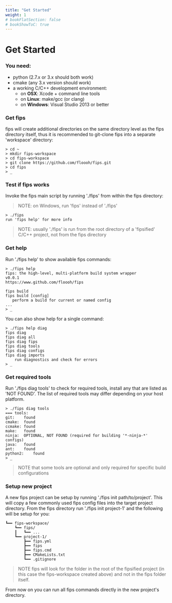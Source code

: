 ```yaml
---
title: "Get Started"
weight: 1
# bookFlatSection: false
# bookShowToC: true
---
```


# Get Started

### You need:

* python (2.7.x or 3.x should both work)
* cmake (any 3.x version should work)
* a working C/C++ development environment:
    * on **OSX**: Xcode + command line tools
    * on **Linux**: make/gcc (or clang)
    * on **Windows**: Visual Studio 2013 or better

### Get fips

fips will create additional directories on the same directory level as
the fips directory itself, thus it is recommended to git-clone fips into a separate
'workspace' directory:

```
> cd ~
> mkdir fips-workspace
> cd fips-workspace
> git clone https://github.com/floooh/fips.git
> cd fips
> _
```


### Test if fips works

Invoke the fips main script by running './fips' from within the fips directory:

> NOTE: on Windows, run 'fips' instead of './fips'

```
> ./fips
run 'fips help' for more info
```

> NOTE: usually './fips' is run from the root directory of a 'fipsified' C/C++
project, not from the fips directory

### Get help

Run './fips help' to show available fips commands:

```
> ./fips help
fips: the high-level, multi-platform build system wrapper
v0.0.1
https://www.github.com/floooh/fips

fips build
fips build [config]
   perform a build for current or named config
...
> _
```

You can also show help for a single command:

```
> ./fips help diag
fips diag
fips diag all
fips diag fips
fips diag tools
fips diag configs
fips diag imports
    run diagnostics and check for errors
> _
```

### Get required tools

Run './fips diag tools' to check for required tools, install any that are
listed as 'NOT FOUND'. The list of required tools may differ depending on 
your host platform.

```
> ./fips diag tools
=== tools:
git:	found
cmake:	found
ccmake:	found
make:	found
ninja:	OPTIONAL, NOT FOUND (required for building '*-ninja-*' configs)
java:	found
ant:	found
python2:	found
> _
```

> NOTE that some tools are optional and only required for specific 
build configurations

### Setup new project

A new fips project can be setup by running './fips init path/to/project'. This will copy a few commonly used fips config files into the target project directory. From the fips directory run './fips init project-1' and the following will be setup for you:

```
┗━━ fips-workspace/
    ┗━━ fips/
    ┃   ┗━━ ...
    ┗━━ project-1/
        ┣━━ fips.yml 
        ┣━━ fips 
        ┣━━ fips.cmd 
        ┣━━ CMakeLists.txt 
        ┗━━ .gitignore
```

> NOTE fips will look for the folder in the root of the fipsified project (in this case the fips-workspace created above) and not in the fips folder itself. 

From now on you can run all fips commands directly in the new project's directory.

